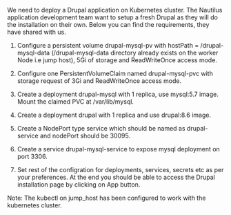 We need to deploy a Drupal application on Kubernetes cluster. The Nautilus application development team want to setup a fresh Drupal as they will do the installation on their own. Below you can find the requirements, they have shared with us.



1) Configure a persistent volume drupal-mysql-pv with hostPath = /drupal-mysql-data (/drupal-mysql-data directory already exists on the worker Node i.e jump host), 5Gi of storage and ReadWriteOnce access mode.


2) Configure one PersistentVolumeClaim named drupal-mysql-pvc with storage request of 3Gi and ReadWriteOnce access mode.


3) Create a deployment drupal-mysql with 1 replica, use mysql:5.7 image. Mount the claimed PVC at /var/lib/mysql.


4) Create a deployment drupal with 1 replica and use drupal:8.6 image.


4) Create a NodePort type service which should be named as drupal-service and nodePort should be 30095.


5) Create a service drupal-mysql-service to expose mysql deployment on port 3306.


6) Set rest of the configration for deployments, services, secrets etc as per your preferences. At the end you should be able to access the Drupal installation page by clicking on App button.


Note: The kubectl on jump_host has been configured to work with the kubernetes cluster.